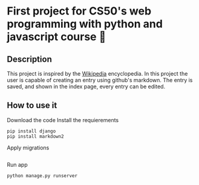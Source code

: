 # First project for CS50's web programming with python and javascript course 👻
## Description
This project is inspired by the [Wikipedia](https://www.wikipedia.org/) encyclopedia.
In this project the user is capable of creating an entry using github's markdown.
The entry is saved, and shown in the index page, every entry can be edited. 
## How to use it 
Download the code
Install the requierements
```
pip install django
pip install markdown2 
```
Apply migrations
``` python manage.py migrate 
```
Run app 
```
python manage.py runserver
```